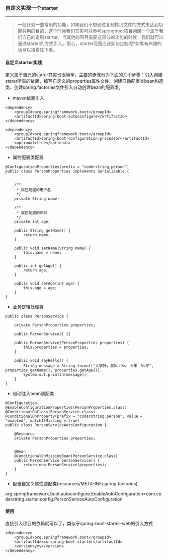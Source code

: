 ### 自定义实现一个starter

---

> 一般针对一些常用的功能，如果我们不想通过复制拷贝文件的方式来达到功能共用的目的，这个时候我们其实可以参考springboot项目创建一个属于我们自己的定制starter，当其他的项目需要这部分的功能的时候，我们就可以通过starter的方式引入。那么，starter究竟应该如何定制呢?如果有兴趣的话可以接着往下看。


#### 自定义starter实践

定义属于自己的starer其实也很简单，主要的步骤分为下面的几个步骤：引入创建starer所需的依赖、编写自定义的properties属性文件、创建自动配置类bean构造类、创建spring.factories文件引入自动创建bean的配置类。


- maven依赖引入

```
<dependency>
    <groupId>org.springframework.boot</groupId>
    <artifactId>spring-boot-autoconfigure</artifactId>
</dependency>

<dependency>
    <groupId>org.springframework.boot</groupId>
    <artifactId>spring-boot-configuration-processor</artifactId>
    <optional>true</optional>
</dependency>
```

- 属性配置类配置

```
@ConfigurationProperties(prefix = "coderstring.person")
public class PersonProperties implements Serializable {


    /**
     * 属性配置的用户名
     */
    private String name;

    /**
     * 属性配置的年龄
     */
    private int age;

    public String getName() {
        return name;
    }

    public void setName(String name) {
        this.name = name;
    }

    public int getAge() {
        return age;
    }

    public void setAge(int age) {
        this.age = age;
    }
}
```

- 业务逻辑处理类

```
public class PersonService {

    private PersonProperties properties;

    public PersonService() {}

    public PersonService(PersonProperties properties) {
        this.properties = properties;
    }

    public void sayHello() {
        String message = String.format("大家好，我叫：%s，今年　%s岁", properties.getName(), properties.getAge());
        System.out.println(message);
    }
}

```

- 自动注入bean装配类

```
@Configuration
@EnableConfigurationProperties(PersonProperties.class)
@ConditionalOnClass(PersonService.class)
@ConditionalOnProperty(prefix = "coderstring.person", value = "enabled", matchIfMissing = true)
public class PersonServiceAutoConfiguration {

    @Resource
    private PersonProperties properties;


    @Bean
    @ConditionalOnMissingBean(PersonService.class)
    public PersonService personService() {
        return new PersonService(properties);
    }
}
```

- 配置自定义属性装配类(resources/META-INF/spring.factories)

org.springframework.boot.autoconfigure.EnableAutoConfiguration=com.coderstring.starter.config.PersonServiceAutoConfiguration

#### 使用

直接引入项目的依赖就可以了，类似于spring-boot-starter-web的引入方式

```
<dependency>
    <groupId>org.springframework.boot</groupId>
    <artifactId>xxx-spring-boot-starter</artifactId>
    <version>yyy</version>
</dependency>
```